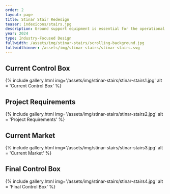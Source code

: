 ```yaml
---
order: 2
layout: page
title: Stinar Stair Redesign
teaser: indexicons/stairs.jpg
description: Ground support equipment is essential for the operational upkeep of both commercial and private aircraft. Minimizing downtime by ensuring easy maintenance is vital.
year: 2024
type: Industry-Focused Design
fullwidth: /assets/img/stinar-stairs/scrolling-background.jpg
fullwidthinner: /assets/img/stinar-stairs/stinar-stairs.svg
---
```





## Current Control Box
{% include gallery.html img='/assets/img/stinar-stairs/stinar-stairs1.jpg' alt = 'Current Control Box' %}


## Project Requirements

{% include gallery.html img='/assets/img/stinar-stairs/stinar-stairs2.jpg' alt = 'Project Requirements' %}

## Current Market
{% include gallery.html img='/assets/img/stinar-stairs/stinar-stairs3.jpg' alt = 'Current Market' %}

## Final Control Box
{% include gallery.html img='/assets/img/stinar-stairs/stinar-stairs4.jpg' alt = 'Final Control Box' %}
